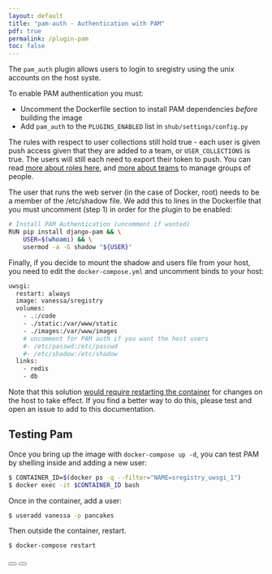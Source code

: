 ```yaml
---
layout: default
title: "pam-auth - Authentication with PAM"
pdf: true
permalink: /plugin-pam
toc: false
---
```


The `pam_auth` plugin allows users to login to sregistry using the unix accounts on 
the host syste.

To enable PAM authentication you must:

  * Uncomment the Dockerfile section to install PAM dependencies *before* building the image
  * Add `pam_auth` to the `PLUGINS_ENABLED` list in `shub/settings/config.py`

The rules with respect to user collections still hold true - each user is given
push access given that they are added to a team, or `USER_COLLECTIONS` is true.
The users will still each need to export their token to push.  You can read [more about roles here](https://singularityhub.github.io/sregistry/setup-roles), and [more about teams](https://singularityhub.github.io/sregistry/setup-teams) to manage groups of people.

The user that runs the web server (in the case of Docker, root) needs to be 
a member of the /etc/shadow file. We add this to lines in the Dockerfile that you
must uncomment (step 1) in order for the plugin to be enabled:

```bash
# Install PAM Authentication (uncomment if wanted)
RUN pip install django-pam && \
    USER=$(whoami) && \
    usermod -a -G shadow "${USER}"
```

Finally, if you decide to mount the shadow and users file from your host,
you need to edit the `docker-compose.yml` and uncomment binds to your host:

```bash
uwsgi:
  restart: always
  image: vanessa/sregistry
  volumes:
    - .:/code
    - ./static:/var/www/static
    - ./images:/var/www/images
    # uncomment for PAM auth if you want the host users
    #- /etc/passwd:/etc/passwd 
    #- /etc/shadow:/etc/shadow
  links:
    - redis
    - db
```

Note that this solution [would require restarting the container](https://github.com/jupyterhub/jupyterhub/issues/535) for changes on the host to take effect. If you find
a better way to do this, please test and open an issue to add to this documentation.

## Testing Pam

Once you bring up the image with `docker-compose up -d`, you can test PAM
by shelling inside and adding a new user:

```bash
$ CONTAINER_ID=$(docker ps -q --filter="NAME=sregistry_uwsgi_1")
$ docker exec -it $CONTAINER_ID bash
```

Once in the container, add a user:

```bash
$ useradd vanessa -p pancakes
```

Then outside the container, restart.

```bash
$ docker-compose restart
```

<div>
    <a href="/sregistry/plugin-ldap"><button class="previous-button btn btn-primary"><i class="fa fa-chevron-left"></i> </button></a>
    <a href="/sregistry/plugin-globus"><button class="next-button btn btn-primary"><i class="fa fa-chevron-right"></i> </button></a>
</div><br>
